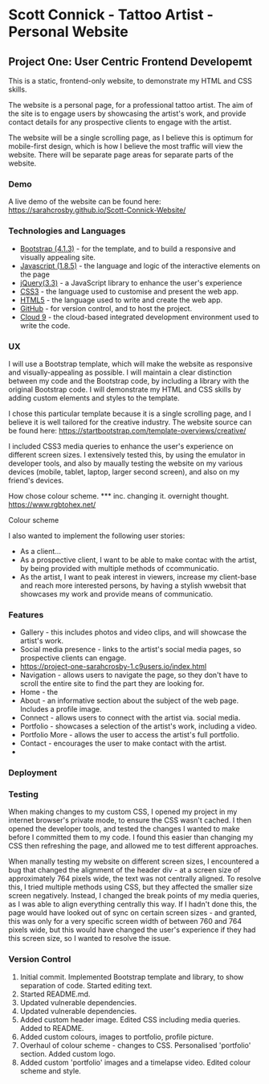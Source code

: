 # Scott Connick - Tattoo Artist - Personal Website

## Project One: User Centric Frontend Developemt

This is a static, frontend-only website, to demonstrate my HTML and CSS skills.

The website is a personal page, for a professional tattoo artist. The aim of the site is to engage users by showcasing the artist's work, and provide contact details for any prospective clients to engage with the artist.

The website will be a single scrolling page, as I believe this is optimum for mobile-first design, which is how I believe the most traffic will view the website. There will be separate page areas for separate parts of the website.

### Demo

A live demo of the website can be found here: https://sarahcrosby.github.io/Scott-Connick-Website/

### Technologies and Languages
* [Bootstrap (4.1.3)](https://getbootstrap.com/) - for the template, and to build a responsive and visually appealing site.
* [Javascript (1.8.5)](https://en.wikipedia.org/wiki/JavaScript) - the language and logic of the interactive elements on the page
* [jQuery(3.3)](https://jquery.com/) - a JavaScript library to enhance the user's experience
* [CSS3](https://en.wikipedia.org/wiki/Cascading_Style_Sheets) - the language used to customise and present the web app.
* [HTML5](https://en.wikipedia.org/wiki/HTML) - the language used to write and create the web app.
* [GitHub](https://github.com/) - for version control, and to host the project.
* [Cloud 9](https://c9.io/) - the cloud-based integrated development environment used to write the code.

### UX

I will use a Bootstrap template, which will make the website as responsive and visually-appealing as possible. I will maintain a clear distinction between my code and the Bootstrap code, by including a library with the original Bootstrap code. I will demonstrate my HTML and CSS skills by adding custom elements and styles to the template.

I chose this particular template because it is a single scrolling page, and I believe it is well tailored for the creative industry. The website source can be found here: https://startbootstrap.com/template-overviews/creative/

I included CSS3 media queries to enhance the user's experience on different screen sizes. I extensively tested this, by using the emulator in developer tools, and also by maually testing the website on my various devices (mobile, tablet, laptop, larger second screen), and also on my friend's devices. 

How chose colour scheme. *** inc. changing it. overnight thought. https://www.rgbtohex.net/

Colour scheme

I also wanted to implement the following user stories:
* As a client...
* As a prospective client, I want to be able to make contac with the artist, by being provided with multiple methods of ccommunicatio.
* As the artist, I want to peak interest in viewers, increase my client-base and reach more interested persons, by having a stylish wwebsit that showcases my work and provide means of communicatio.

### Features
* Gallery - this includes photos and video clips, and will showcase the artist's work.
* Social media presence - links to the artist's social media pages, so prospective clients can engage.
* https://project-one-sarahcrosby-1.c9users.io/index.html
* Navigation - allows users to navigate the page, so they don't have to scroll the entire site to find the part they are looking for.
* Home - the 
* About - an informative section about the subject of the web page. Includes a profile image.
* Connect - allows users to connect with the artist via. social media.
* Portfolio - showcases a selection of the artist's work, including a video.
* Portfolio More - allows the user to access the artist's full portfolio.
* Contact - encourages the user to make contact with the artist. 
* 
### Deployment

### Testing

When making changes to my custom CSS, I opened my project in my internet browser's private mode, to ensure the CSS wasn't cached. I then opened the developer tools, and tested the changes I wanted to make before I committed them to my code. I found this easier than changing my CSS then refreshing the page, and allowed me to test different approaches.

When manally testing my website on different screen sizes, I encountered a bug that changed the alignment of the header div - at a screen size of approximately 764 pixels wide, the text was not centrally aligned. To resolve this, I tried multiple methods using CSS, but they affected the smaller size screen negatively. Instead, I changed the break points of my media queries, as I was able to align everything centrally this way. If I hadn't done this, the page would have looked out of sync on certain screen sizes - and granted, this was only for a very specific screen width of between 760 and 764 pixels wide, but this would have changed the user's experience if they had this screen size, so I wanted to resolve the issue.


### Version Control

1. Initial commit. Implemented Bootstrap template and library, to show separation of code. Started editing text.
2. Started README.md. 
3. Updated vulnerable dependencies.
4. Updated vulnerable dependencies.
5. Added custom header image. Edited CSS including media queries. Added to README.
6. Added custom colours, images to portfolio, profile picture.
7. Overhaul of colour scheme - changes to CSS. Personalised 'portfolio' section. Added custom logo.
8. Added custom 'portfolio' images and a timelapse video. Edited colour scheme and style.